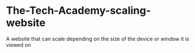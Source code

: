 # The-Tech-Academy-scaling-website
A website that can scale depending on the size of the device or window it is viewed on

